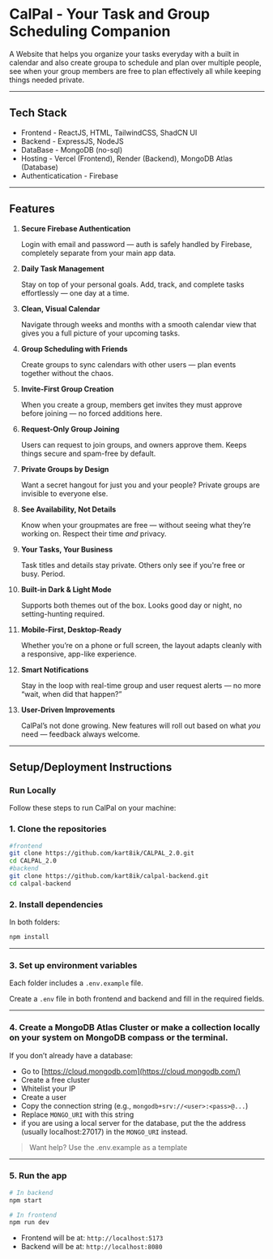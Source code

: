 # CalPal - Your Task and Group Scheduling Companion

A Website that helps you organize your tasks everyday with a built in calendar and also create groupa to schedule and plan over multiple people, see when your group members are free to plan effectively all while keeping things needed private.

---

## Tech Stack

- Frontend - ReactJS, HTML, TailwindCSS, ShadCN UI
- Backend - ExpressJS, NodeJS
- DataBase - MongoDB (no-sql)
- Hosting - Vercel (Frontend), Render (Backend), MongoDB Atlas (Database)
- Authenticatication - Firebase

---

## Features

1. **Secure Firebase Authentication**
    
    Login with email and password — auth is safely handled by Firebase, completely separate from your main app data.
    
2. **Daily Task Management**
    
    Stay on top of your personal goals. Add, track, and complete tasks effortlessly — one day at a time.
    
3. **Clean, Visual Calendar**
    
    Navigate through weeks and months with a smooth calendar view that gives you a full picture of your upcoming tasks.
    
4. **Group Scheduling with Friends**
    
    Create groups to sync calendars with other users — plan events together without the chaos.
    
5. **Invite-First Group Creation**
    
    When you create a group, members get invites they must approve before joining — no forced additions here.
    
6. **Request-Only Group Joining**
    
    Users can request to join groups, and owners approve them. Keeps things secure and spam-free by default.
    
7. **Private Groups by Design**
    
    Want a secret hangout for just you and your people? Private groups are invisible to everyone else.
    
8. **See Availability, Not Details**
    
    Know when your groupmates are free — without seeing what they’re working on. Respect their time *and* privacy.
    
9. **Your Tasks, Your Business**
    
    Task titles and details stay private. Others only see if you're free or busy. Period.
    
10. **Built-in Dark & Light Mode**
    
    Supports both themes out of the box. Looks good day or night, no setting-hunting required.
    
11. **Mobile-First, Desktop-Ready**
    
    Whether you’re on a phone or full screen, the layout adapts cleanly with a responsive, app-like experience.
    
12. **Smart Notifications**
    
    Stay in the loop with real-time group and user request alerts — no more “wait, when did that happen?”
    
13. **User-Driven Improvements**
    
    CalPal’s not done growing. New features will roll out based on what *you* need — feedback always welcome.
    

---

## Setup/Deployment Instructions

### Run Locally

Follow these steps to run CalPal on your machine:

### 1. **Clone the repositories**

```bash
#frontend
git clone https://github.com/kart8ik/CALPAL_2.0.git
cd CALPAL_2.0
#backend
git clone https://github.com/kart8ik/calpal-backend.git
cd calpal-backend
```

### 2. **Install dependencies**

In both folders:

```bash
npm install

```

---

### 3. **Set up environment variables**

Each folder includes a `.env.example` file.

Create a `.env` file in both frontend and backend and fill in the required fields.

---

### 4. **Create a MongoDB Atlas Cluster or make a collection locally on your system on MongoDB compass or the terminal.**

If you don’t already have a database:

- Go to [https://cloud.mongodb.com](https://cloud.mongodb.com/)
- Create a free cluster
- Whitelist your IP
- Create a user
- Copy the connection string (e.g., `mongodb+srv://<user>:<pass>@...`)
- Replace `MONGO_URI` with this string
- if you are using a local server for the database, put the the address (usually localhost:27017) in the `MONGO_URI` instead.

> Want help? Use the .env.example as a template
> 

---

### 5. **Run the app**

```bash
# In backend
npm start

# In frontend
npm run dev

```

- Frontend will be at: `http://localhost:5173`
- Backend will be at: `http://localhost:8080`
